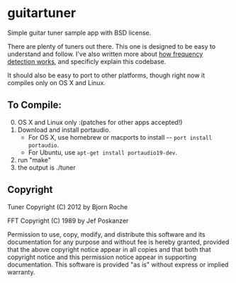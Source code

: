 guitartuner
===========

Simple guitar tuner sample app with BSD license.

There are plenty of tuners out there. This one is designed to be easy to understand and follow. I've also written more about [how frequency detection works](http://bjorg.bjornroche.com/audio/2024/11/15/frequency-tracking-fft.html), and specificly explain this codebase.

It should also be easy to port to other platforms, though right now it compiles only on OS X and Linux.

To Compile:
-----------

0. OS X and Linux only :(patches for other apps accepted!)
1. Download and install portaudio.
   - For OS X, use homebrew or macports to install -- `port install portaudio`.
   - For Ubuntu, use `apt-get install portaudio19-dev`.
2. run "make"
3. the output is ./tuner

Copyright
---------

Tuner Copyright (C) 2012 by Bjorn Roche

FFT Copyright (C) 1989 by Jef Poskanzer

Permission to use, copy, modify, and distribute this software and its documentation for any purpose and without fee is hereby granted, provided that the above copyright notice appear in all copies and that both that copyright notice and this permission notice appear in supporting documentation. This software is provided "as is" without express or implied warranty.
